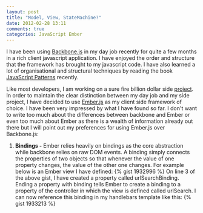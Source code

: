 ```yaml
---
layout: post
title: "Model, View, StateMachine?"
date: 2012-02-28 13:11
comments: true
categories: JavaScript Ember
---
```

I have been using <a href="http://documentcloud.github.com/backbone/" target="_blank">Backbone.js</a> in my day job recently for quite a few months in a rich client javascript application.  I have enjoyed the order and structure that the framework has brought to my javascript code.  I have also learned a lot of organisational and structural techniques by reading the book <a href="http://www.amazon.co.uk/JavaScript-Patterns-Stoyan-Stefanov/dp/0596806752/ref=sr_1_1?ie=UTF8&qid=1330435566&sr=8-1" href="_blank">JavaScript Patterns</a> recently.

Like most developers, I am working on a sure fire billion dollar side <a href="http://www.leadcapturer.com" target="_blank">project</a>.  In order to maintain the clear distinction between my day job and my side project, I have decided to use <a href="http://emberjs.com/">Ember.js</a> as my client side framework of choice.  I have been very impressed by what I have found so far.  I don't want to write too much about the differences between backbone and Ember or even too much about Ember as there is a wealth of information already out there but I will point out my preferences for using Ember.js over Backbone.js:

1. **Bindings -** Ember relies heavily on bindings as the core abstraction while backbone relies on raw DOM events.  A binding simply connects the properties of two objects so that whenever the value of one property changes, the value of the other one changes.  For example below is an Ember view I have defined:
{% gist 1932996 %}
On line 3 of the above gist, I have created a property called urlSearchBinding.  Ending a property with binding tells Ember to create a binding to a property of the controller in which the view is defined called urlSearch.  I can now reference this binding in my handlebars template like this:
{% gist 1933213 %}